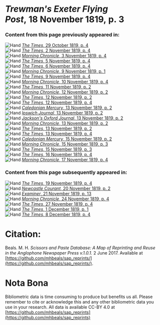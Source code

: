 # *Trewman's Exeter Flying Post*, 18 November 1819, p. 3  
  
### Content from this page previously appeared in:  
![Hand](http://scissorsandpaste.net/wp-content/uploads/2017/06/smallhandpointer.png) [*The Times*, 29 October 1819, p. 4](https://mhbeals.github.io/sap_html/The-Times/The-Times-29-October-1819-p-4)  
![Hand](http://scissorsandpaste.net/wp-content/uploads/2017/06/smallhandpointer.png) [*The Times*, 2 November 1819, p. 4](https://mhbeals.github.io/sap_html/The-Times/The-Times-2-November-1819-p-4)  
![Hand](http://scissorsandpaste.net/wp-content/uploads/2017/06/smallhandpointer.png) [*Morning Chronicle*, 3 November 1819, p. 4](https://mhbeals.github.io/sap_html/Morning-Chronicle/Morning-Chronicle-3-November-1819-p-4)  
![Hand](http://scissorsandpaste.net/wp-content/uploads/2017/06/smallhandpointer.png) [*The Times*, 5 November 1819, p. 4](https://mhbeals.github.io/sap_html/The-Times/The-Times-5-November-1819-p-4)  
![Hand](http://scissorsandpaste.net/wp-content/uploads/2017/06/smallhandpointer.png) [*The Times*, 6 November 1819, p. 4](https://mhbeals.github.io/sap_html/The-Times/The-Times-6-November-1819-p-4)  
![Hand](http://scissorsandpaste.net/wp-content/uploads/2017/06/smallhandpointer.png) [*Morning Chronicle*, 9 November 1819, p. 1](https://mhbeals.github.io/sap_html/Morning-Chronicle/Morning-Chronicle-9-November-1819-p-1)  
![Hand](http://scissorsandpaste.net/wp-content/uploads/2017/06/smallhandpointer.png) [*The Times*, 9 November 1819, p. 4](https://mhbeals.github.io/sap_html/The-Times/The-Times-9-November-1819-p-4)  
![Hand](http://scissorsandpaste.net/wp-content/uploads/2017/06/smallhandpointer.png) [*Morning Chronicle*, 10 November 1819, p. 4](https://mhbeals.github.io/sap_html/Morning-Chronicle/Morning-Chronicle-10-November-1819-p-4)  
![Hand](http://scissorsandpaste.net/wp-content/uploads/2017/06/smallhandpointer.png) [*The Times*, 11 November 1819, p. 2](https://mhbeals.github.io/sap_html/The-Times/The-Times-11-November-1819-p-2)  
![Hand](http://scissorsandpaste.net/wp-content/uploads/2017/06/smallhandpointer.png) [*Morning Chronicle*, 12 November 1819, p. 2](https://mhbeals.github.io/sap_html/Morning-Chronicle/Morning-Chronicle-12-November-1819-p-2)  
![Hand](http://scissorsandpaste.net/wp-content/uploads/2017/06/smallhandpointer.png) [*The Times*, 12 November 1819, p. 2](https://mhbeals.github.io/sap_html/The-Times/The-Times-12-November-1819-p-2)  
![Hand](http://scissorsandpaste.net/wp-content/uploads/2017/06/smallhandpointer.png) [*The Times*, 12 November 1819, p. 4](https://mhbeals.github.io/sap_html/The-Times/The-Times-12-November-1819-p-4)  
![Hand](http://scissorsandpaste.net/wp-content/uploads/2017/06/smallhandpointer.png) [*Caledonian Mercury*, 13 November 1819, p. 2](https://mhbeals.github.io/sap_html/Caledonian-Mercury/Caledonian-Mercury-13-November-1819-p-2)  
![Hand](http://scissorsandpaste.net/wp-content/uploads/2017/06/smallhandpointer.png) [*Ipswich Journal*, 13 November 1819, p. 2](https://mhbeals.github.io/sap_html/Ipswich-Journal/Ipswich-Journal-13-November-1819-p-2)  
![Hand](http://scissorsandpaste.net/wp-content/uploads/2017/06/smallhandpointer.png) [*Jackson's Oxford Journal*, 13 November 1819, p. 2](https://mhbeals.github.io/sap_html/Jackson's-Oxford-Journal/Jackson's-Oxford-Journal-13-November-1819-p-2)  
![Hand](http://scissorsandpaste.net/wp-content/uploads/2017/06/smallhandpointer.png) [*Morning Chronicle*, 13 November 1819, p. 2](https://mhbeals.github.io/sap_html/Morning-Chronicle/Morning-Chronicle-13-November-1819-p-2)  
![Hand](http://scissorsandpaste.net/wp-content/uploads/2017/06/smallhandpointer.png) [*The Times*, 13 November 1819, p. 2](https://mhbeals.github.io/sap_html/The-Times/The-Times-13-November-1819-p-2)  
![Hand](http://scissorsandpaste.net/wp-content/uploads/2017/06/smallhandpointer.png) [*The Times*, 13 November 1819, p. 4](https://mhbeals.github.io/sap_html/The-Times/The-Times-13-November-1819-p-4)  
![Hand](http://scissorsandpaste.net/wp-content/uploads/2017/06/smallhandpointer.png) [*Caledonian Mercury*, 15 November 1819, p. 2](https://mhbeals.github.io/sap_html/Caledonian-Mercury/Caledonian-Mercury-15-November-1819-p-2)  
![Hand](http://scissorsandpaste.net/wp-content/uploads/2017/06/smallhandpointer.png) [*Morning Chronicle*, 15 November 1819, p. 3](https://mhbeals.github.io/sap_html/Morning-Chronicle/Morning-Chronicle-15-November-1819-p-3)  
![Hand](http://scissorsandpaste.net/wp-content/uploads/2017/06/smallhandpointer.png) [*The Times*, 15 November 1819, p. 3](https://mhbeals.github.io/sap_html/The-Times/The-Times-15-November-1819-p-3)  
![Hand](http://scissorsandpaste.net/wp-content/uploads/2017/06/smallhandpointer.png) [*The Times*, 16 November 1819, p. 4](https://mhbeals.github.io/sap_html/The-Times/The-Times-16-November-1819-p-4)  
![Hand](http://scissorsandpaste.net/wp-content/uploads/2017/06/smallhandpointer.png) [*Morning Chronicle*, 17 November 1819, p. 4](https://mhbeals.github.io/sap_html/Morning-Chronicle/Morning-Chronicle-17-November-1819-p-4)  
  
### Content from this page subsequently appeared in:  
![Hand](http://scissorsandpaste.net/wp-content/uploads/2017/06/smallhandpointer.png) [*The Times*, 19 November 1819, p. 4](https://mhbeals.github.io/sap_html/The-Times/The-Times-19-November-1819-p-4)  
![Hand](http://scissorsandpaste.net/wp-content/uploads/2017/06/smallhandpointer.png) [*Newcastle Courant*, 20 November 1819, p. 2](https://mhbeals.github.io/sap_html/Newcastle-Courant/Newcastle-Courant-20-November-1819-p-2)  
![Hand](http://scissorsandpaste.net/wp-content/uploads/2017/06/smallhandpointer.png) [*Examiner*, 21 November 1819, p. 13](https://mhbeals.github.io/sap_html/Examiner/Examiner-21-November-1819-p-13)  
![Hand](http://scissorsandpaste.net/wp-content/uploads/2017/06/smallhandpointer.png) [*Morning Chronicle*, 24 November 1819, p. 4](https://mhbeals.github.io/sap_html/Morning-Chronicle/Morning-Chronicle-24-November-1819-p-4)  
![Hand](http://scissorsandpaste.net/wp-content/uploads/2017/06/smallhandpointer.png) [*The Times*, 27 November 1819, p. 4](https://mhbeals.github.io/sap_html/The-Times/The-Times-27-November-1819-p-4)  
![Hand](http://scissorsandpaste.net/wp-content/uploads/2017/06/smallhandpointer.png) [*The Times*, 1 December 1819, p. 1](https://mhbeals.github.io/sap_html/The-Times/The-Times-1-December-1819-p-1)  
![Hand](http://scissorsandpaste.net/wp-content/uploads/2017/06/smallhandpointer.png) [*The Times*, 8 December 1819, p. 4](https://mhbeals.github.io/sap_html/The-Times/The-Times-8-December-1819-p-4)  


# Citation: 

Beals. M. H. *Scissors and Paste Database: A Map of Reprinting and Reuse in the Anglophone Newspaper Press v.1.0.1.* 2 June 2017. Available at [https://github.com/mhbeals/sap_reprints/](https://github.com/mhbeals/sap_reprints/). 

# Nota Bona

Bibliometric data is time consuming to produce but benefits us all. Please remember to cite or acknowledge this and any other bibliometric data you use in your research. All data is available CC-BY 4.0 at [https://github.com/mhbeals/sap_reprints](https://github.com/mhbeals/sap_reprints)